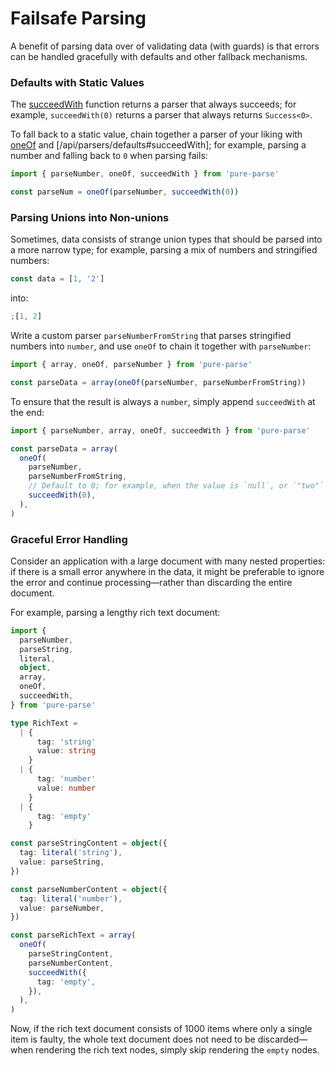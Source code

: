 # Failsafe Parsing

A benefit of parsing data over of validating data (with guards) is that errors can be handled gracefully with defaults and other fallback mechanisms.

### Defaults with Static Values

The [succeedWith](/api/parsers/defaults#succeedWith) function returns a parser that always succeeds; for example, `succeedWith(0)` returns a parser that always returns `Success<0>`.

To fall back to a static value, chain together a parser of your liking with [oneOf](/api/parsers/oneOf) and [/api/parsers/defaults#succeedWith]; for example, parsing a number and falling back to `0` when parsing fails:

```ts
import { parseNumber, oneOf, succeedWith } from 'pure-parse'

const parseNum = oneOf(parseNumber, succeedWith(0))
```

### Parsing Unions into Non-unions

Sometimes, data consists of strange union types that should be parsed into a more narrow type; for example, parsing a mix of numbers and stringified numbers:

```ts
const data = [1, '2']
```

into:

```ts
;[1, 2]
```

Write a custom parser `parseNumberFromString` that parses stringified numbers into `number`, and use `oneOf` to chain it together with `parseNumber`:

```ts
import { array, oneOf, parseNumber } from 'pure-parse'

const parseData = array(oneOf(parseNumber, parseNumberFromString))
```

To ensure that the result is always a `number`, simply append `succeedWith` at the end:

```ts
import { parseNumber, array, oneOf, succeedWith } from 'pure-parse'

const parseData = array(
  oneOf(
    parseNumber,
    parseNumberFromString,
    // Default to 0; for example, when the value is `null`, or `"two"`
    succeedWith(0),
  ),
)
```

### Graceful Error Handling

Consider an application with a large document with many nested properties: if there is a small error anywhere in the data, it might be preferable to ignore the error and continue processing—rather than discarding the entire document.

For example, parsing a lengthy rich text document:

```ts
import {
  parseNumber,
  parseString,
  literal,
  object,
  array,
  oneOf,
  succeedWith,
} from 'pure-parse'

type RichText =
  | {
      tag: 'string'
      value: string
    }
  | {
      tag: 'number'
      value: number
    }
  | {
      tag: 'empty'
    }

const parseStringContent = object({
  tag: literal('string'),
  value: parseString,
})

const parseNumberContent = object({
  tag: literal('number'),
  value: parseNumber,
})

const parseRichText = array(
  oneOf(
    parseStringContent,
    parseNumberContent,
    succeedWith({
      tag: 'empty',
    }),
  ),
)
```

Now, if the rich text document consists of 1000 items where only a single item is faulty, the whole text document does not need to be discarded—when rendering the rich text nodes, simply skip rendering the `empty` nodes.
